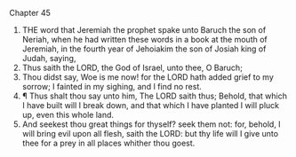 

Chapter 45

1. THE word that Jeremiah the prophet spake unto Baruch the son of Neriah, when he had written these words in a book at the mouth of Jeremiah, in the fourth year of Jehoiakim the son of Josiah king of Judah, saying,
2. Thus saith the LORD, the God of Israel, unto thee, O Baruch;
3. Thou didst say, Woe is me now!  for the LORD hath added grief to my sorrow; I fainted in my sighing, and I find no rest.
4. ¶ Thus shalt thou say unto him, The LORD saith thus; Behold, that which I have built will I break down, and that which I have planted I will pluck up, even this whole land.
5. And seekest thou great things for thyself?  seek them not: for, behold, I will bring evil upon all flesh, saith the LORD: but thy life will I give unto thee for a prey in all places whither thou goest.
